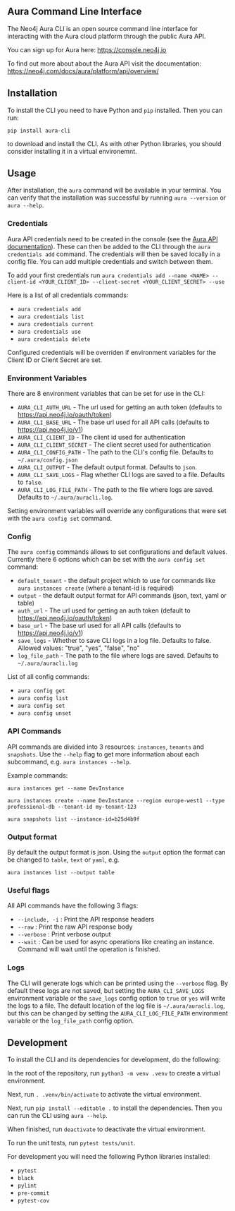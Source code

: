## Aura Command Line Interface

The Neo4j Aura CLI is an open source command line interface for interacting with the Aura cloud platform through the public Aura API.

You can sign up for Aura here: https://console.neo4j.io

To find out more about about the Aura API visit the documentation: https://neo4j.com/docs/aura/platform/api/overview/

## Installation

To install the CLI you need to have Python and `pip` installed. Then you can run:

`pip install aura-cli`

to download and install the CLI. As with other Python libraries, you should consider installing it in a virtual environemnt.

## Usage

After installation, the `aura` command will be available in your terminal. You can verify that the installation was successful by running `aura --version` or `aura --help`.

### Credentials

Aura API credentials need to be created in the console (see the [Aura API documentation](https://console.neo4j.io/?_gl=1*ab5vqi*_ga*ODA4NTgzMDE4LjE2NzkzOTY4NDk.*_ga_DL38Q8KGQC*MTY5NDM0NDI0NC44MS4xLjE2OTQzNDUzMjEuNTAuMC4w&_ga=2.169558053.548335101.1694344245-808583018.1679396849#account)). These can then be added to the CLI through the `aura credentials add` command. The credentials will then be saved locally in a config file. You can add multiple credentials and switch between them.

To add your first credentials run
`aura credentials add --name <NAME> --client-id <YOUR_CLIENT_ID> --client-secret <YOUR_CLIENT_SECRET> --use`

Here is a list of all credentials commands:

- `aura credentials add`
- `aura credentials list`
- `aura credentials current`
- `aura credentials use`
- `aura credentials delete`

Configured credentials will be overriden if environment variables for the Client ID or Client Secret are set.

### Environment Variables

There are 8 environment variables that can be set for use in the CLI:

- `AURA_CLI_AUTH_URL` - The url used for getting an auth token (defaults to https://api.neo4j.io/oauth/token)
- `AURA_CLI_BASE_URL` - The base url used for all API calls (defaults to https://api.neo4j.io/v1)
- `AURA_CLI_CLIENT_ID` - The client id used for authentication
- `AURA_CLI_CLIENT_SECRET` - The client secret used for authentication
- `AURA_CLI_CONFIG_PATH` - The path to the CLI's config file. Defaults to `~/.aura/config.json`
- `AURA_CLI_OUTPUT` - The default output format. Defaults to `json`.
- `AURA_CLI_SAVE_LOGS` - Flag whether CLI logs are saved to a file. Defaults to `false`.
- `AURA_CLI_LOG_FILE_PATH` - The path to the file where logs are saved. Defaults to `~/.aura/auracli.log`.

Setting environment variables will override any configurations that were set with the `aura config set` command.

### Config

The `aura config` commands allows to set configurations and default values. Currently there 6 options which can be set with the `aura config set` command:

- `default_tenant` - the default project which to use for commands like `aura instances create` (where a tenant-id is required)
- `output` - the default output format for API commands (json, text, yaml or table)
- `auth_url` - The url used for getting an auth token (default to https://api.neo4j.io/oauth/token)
- `base_url` - The base url used for all API calls (defaults to https://api.neo4j.io/v1)
- `save_logs` - Whether to save CLI logs in a log file. Defaults to false. Allowed values: "true", "yes", "false", "no"
- `log_file_path` - The path to the file where logs are saved. Defaults to `~/.aura/auracli.log`

List of all config commands:

- `aura config get`
- `aura config list`
- `aura config set`
- `aura config unset`

### API Commands

API commands are divided into 3 resources: `instances`, `tenants` and `snapshots`. Use the `--help` flag to get more information about each subcommand, e.g. `aura instances --help`.

Example commands:

`aura instances get --name DevInstance`

`aura instances create --name DevInstance --region europe-west1 --type professional-db --tenant-id my-tenant-123`

`aura snapshots list --instance-id=b25d4b9f`

### Output format

By default the output format is json. Using the `output` option the format can be changed to `table`, `text` or `yaml`, e.g.

`aura instances list --output table`

### Useful flags

All API commands have the following 3 flags:

- `--include, -i` : Print the API response headers
- `--raw` : Print the raw API response body
- `--verbose` : Print verbose output
- `--wait` : Can be used for async operations like creating an instance. Command will wait until the operation is finished.

### Logs

The CLI will generate logs which can be printed using the `--verbose` flag. By default these logs are not saved, but setting the `AURA_CLI_SAVE_LOGS` environment variable or the `save_logs` config option to `true` or `yes` will write the logs to a file.
The default location of the log file is `~/.aura/auracli.log`, but this can be changed by setting the `AURA_CLI_LOG_FILE_PATH` environment variable or the `log_file_path` config option.

## Development

To install the CLI and its dependencies for development, do the following:

In the root of the repository, run `python3 -m venv .venv` to create a virtual environment.

Next, run `. .venv/bin/activate` to activate the virtual environment.

Next, run `pip install --editable .` to install the dependencies. Then you can run the CLI using `aura --help`.

When finished, run `deactivate` to deactivate the virtual environment.

To run the unit tests, run `pytest tests/unit`.

For development you will need the following Python libraries installed:

- `pytest`
- `black`
- `pylint`
- `pre-commit`
- `pytest-cov`
